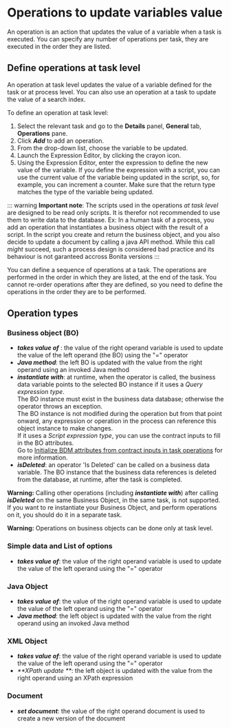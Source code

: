 # Operations to update variables value

An operation is an action that updates the value of a variable when a task is executed. You can specify any number of operations per task, they are executed in the order they are listed.

## Define operations at task level

An operation at task level updates the value of a variable defined for the task or at process level. You can also use an operation at a task to update the value of a search index.

To define an operation at task level:

1. Select the relevant task and go to the **Details** panel, **General** tab, **Operations** pane.
2. Click **_Add_** to add an operation.
3. From the drop-down list, choose the variable to be updated.
4. Launch the Expression Editor, by clicking the crayon icon.
5. Using the Expression Editor, enter the expression to define the new value of the variable. 
   If you define the expression with a script, you can use the current value of the variable being updated in the script, so, for example, you can increment a counter. Make sure that the return type matches the type of the variable being updated.

::: warning
**Important note**: The scripts used in the operations _at task level_ are designed to be read only scripts. It is therefor not recommended to use them to write data to the database.
Ex: In a human task of a process, you add an operation that instantiates a business object with the result of a script. In the script you create and return the business object, and you also decide to update a document by calling a java API method.
While this call _might_ succeed, such a process design is considered bad practice and its behaviour is not garanteed accross Bonita versions
:::

You can define a sequence of operations at a task. The operations are performed in the order in which they are listed, at the end of the task. You cannot re-order operations after they are defined, so you need to define the operations in the order they are to be performed.

## Operation types

### Business object (BO)

- _**takes value of**_ : the value of the right operand variable is used to update the value of the left operand (the BO) using the "=" operator
- _**Java method**_: the left BO is updated with the value from the right operand using an invoked Java method
- _**instantiate with**_: at runtime, when the operator is called, the business data variable points to the selected BO instance if it uses a _Query expression type_.  
   The BO instance must exist in the business data database; otherwise the operator throws an exception.  
   The BO instance is not modified during the operation but from that point onward, any expression or operation in the process can reference this object instance to make changes.  
   If it uses a _Script expression type_, you can use the contract inputs to fill in the BO attributes.  
   Go to [Initialize BDM attributes from contract inputs in task operations](define-and-deploy-the-bdm.md) for more information.  
- _**isDeleted**_: an operator 'Is Deleted' can be called on a business data variable. The BO instance that the business data references is deleted from the database, at runtime, after the task is completed.

**Warning:** Calling other operations (including _**instantiate with**_) after calling _**isDeleted**_ on the same Business Object, in the same task, is not supported. If you want to re instantiate your Business Object, and perform operations on it, you should do it in a separate task.

**Warning:** Operations on business objects can be done only at task level.

### Simple data and List of options

- _**takes value of**_: the value of the right operand variable is used to update the value of the left operand using the "=" operator

### Java Object

- _**takes value of**_: the value of the right operand variable is used to update the value of the left operand using the "=" operator
- _**Java method**_: the left object is updated with the value from the right operand using an invoked Java method

### XML Object

- _**takes value of**_: the value of the right operand variable is used to update the value of the left operand using the "=" operator
- _**XPath update **_: the left object is updated with the value from the right operand using an XPath expression

### Document

- _**set document**_: the value of the right operand document is used to create a new version of the document
